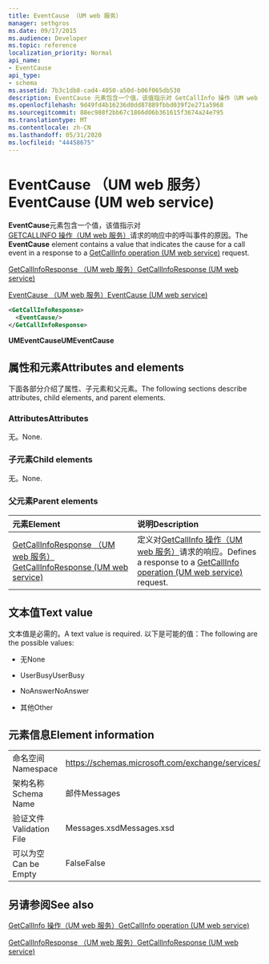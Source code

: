 ```yaml
---
title: EventCause （UM web 服务）
manager: sethgros
ms.date: 09/17/2015
ms.audience: Developer
ms.topic: reference
localization_priority: Normal
api_name:
- EventCause
api_type:
- schema
ms.assetid: 7b3c1db8-cad4-4050-a50d-b06f065db530
description: EventCause 元素包含一个值，该值指示对 GetCallInfo 操作（UM web 服务）请求的响应中的呼叫事件的原因。
ms.openlocfilehash: 9d49fd4b16236d0dd87889fbbd039f2e271a5968
ms.sourcegitcommit: 88ec988f2bb67c1866d06b361615f3674a24e795
ms.translationtype: MT
ms.contentlocale: zh-CN
ms.lasthandoff: 05/31/2020
ms.locfileid: "44458675"
---
```

# <a name="eventcause-um-web-service"></a><span data-ttu-id="33fda-103">EventCause （UM web 服务）</span><span class="sxs-lookup"><span data-stu-id="33fda-103">EventCause (UM web service)</span></span>

<span data-ttu-id="33fda-104">**EventCause**元素包含一个值，该值指示对[GETCALLINFO 操作（UM web 服务）](getcallinfo-operation-um-web-service.md)请求的响应中的呼叫事件的原因。</span><span class="sxs-lookup"><span data-stu-id="33fda-104">The **EventCause** element contains a value that indicates the cause for a call event in a response to a [GetCallInfo operation (UM web service)](getcallinfo-operation-um-web-service.md) request.</span></span> 
  
[<span data-ttu-id="33fda-105">GetCallInfoResponse （UM web 服务）</span><span class="sxs-lookup"><span data-stu-id="33fda-105">GetCallInfoResponse (UM web service)</span></span>](getcallinforesponse-um-web-service.md)
  
[<span data-ttu-id="33fda-106">EventCause （UM web 服务）</span><span class="sxs-lookup"><span data-stu-id="33fda-106">EventCause (UM web service)</span></span>](eventcause-um-web-service.md)
  
```xml
<GetCallInfoResponse>
  <EventCause/>
</GetCallInfoResponse>
```

 <span data-ttu-id="33fda-107">**UMEventCause**</span><span class="sxs-lookup"><span data-stu-id="33fda-107">**UMEventCause**</span></span>
## <a name="attributes-and-elements"></a><span data-ttu-id="33fda-108">属性和元素</span><span class="sxs-lookup"><span data-stu-id="33fda-108">Attributes and elements</span></span>

<span data-ttu-id="33fda-109">下面各部分介绍了属性、子元素和父元素。</span><span class="sxs-lookup"><span data-stu-id="33fda-109">The following sections describe attributes, child elements, and parent elements.</span></span>
  
### <a name="attributes"></a><span data-ttu-id="33fda-110">Attributes</span><span class="sxs-lookup"><span data-stu-id="33fda-110">Attributes</span></span>

<span data-ttu-id="33fda-111">无。</span><span class="sxs-lookup"><span data-stu-id="33fda-111">None.</span></span>
  
### <a name="child-elements"></a><span data-ttu-id="33fda-112">子元素</span><span class="sxs-lookup"><span data-stu-id="33fda-112">Child elements</span></span>

<span data-ttu-id="33fda-113">无。</span><span class="sxs-lookup"><span data-stu-id="33fda-113">None.</span></span>
  
### <a name="parent-elements"></a><span data-ttu-id="33fda-114">父元素</span><span class="sxs-lookup"><span data-stu-id="33fda-114">Parent elements</span></span>

|<span data-ttu-id="33fda-115">**元素**</span><span class="sxs-lookup"><span data-stu-id="33fda-115">**Element**</span></span>|<span data-ttu-id="33fda-116">**说明**</span><span class="sxs-lookup"><span data-stu-id="33fda-116">**Description**</span></span>|
|:-----|:-----|
|[<span data-ttu-id="33fda-117">GetCallInfoResponse （UM web 服务）</span><span class="sxs-lookup"><span data-stu-id="33fda-117">GetCallInfoResponse (UM web service)</span></span>](getcallinforesponse-um-web-service.md) <br/> |<span data-ttu-id="33fda-118">定义对[GetCallInfo 操作（UM web 服务）](getcallinfo-operation-um-web-service.md)请求的响应。</span><span class="sxs-lookup"><span data-stu-id="33fda-118">Defines a response to a [GetCallInfo operation (UM web service)](getcallinfo-operation-um-web-service.md) request.</span></span>  <br/> |
   
## <a name="text-value"></a><span data-ttu-id="33fda-119">文本值</span><span class="sxs-lookup"><span data-stu-id="33fda-119">Text value</span></span>

<span data-ttu-id="33fda-120">文本值是必需的。</span><span class="sxs-lookup"><span data-stu-id="33fda-120">A text value is required.</span></span> <span data-ttu-id="33fda-121">以下是可能的值：</span><span class="sxs-lookup"><span data-stu-id="33fda-121">The following are the possible values:</span></span>
  
- <span data-ttu-id="33fda-122">无</span><span class="sxs-lookup"><span data-stu-id="33fda-122">None</span></span>
    
- <span data-ttu-id="33fda-123">UserBusy</span><span class="sxs-lookup"><span data-stu-id="33fda-123">UserBusy</span></span>
    
- <span data-ttu-id="33fda-124">NoAnswer</span><span class="sxs-lookup"><span data-stu-id="33fda-124">NoAnswer</span></span>
    
- <span data-ttu-id="33fda-125">其他</span><span class="sxs-lookup"><span data-stu-id="33fda-125">Other</span></span>
    
## <a name="element-information"></a><span data-ttu-id="33fda-126">元素信息</span><span class="sxs-lookup"><span data-stu-id="33fda-126">Element information</span></span>

|||
|:-----|:-----|
|<span data-ttu-id="33fda-127">命名空间</span><span class="sxs-lookup"><span data-stu-id="33fda-127">Namespace</span></span>  <br/> |https://schemas.microsoft.com/exchange/services/2006/messages  <br/> |
|<span data-ttu-id="33fda-128">架构名称</span><span class="sxs-lookup"><span data-stu-id="33fda-128">Schema Name</span></span>  <br/> |<span data-ttu-id="33fda-129">邮件</span><span class="sxs-lookup"><span data-stu-id="33fda-129">Messages</span></span>  <br/> |
|<span data-ttu-id="33fda-130">验证文件</span><span class="sxs-lookup"><span data-stu-id="33fda-130">Validation File</span></span>  <br/> |<span data-ttu-id="33fda-131">Messages.xsd</span><span class="sxs-lookup"><span data-stu-id="33fda-131">Messages.xsd</span></span>  <br/> |
|<span data-ttu-id="33fda-132">可以为空</span><span class="sxs-lookup"><span data-stu-id="33fda-132">Can be Empty</span></span>  <br/> |<span data-ttu-id="33fda-133">False</span><span class="sxs-lookup"><span data-stu-id="33fda-133">False</span></span>  <br/> |
   
## <a name="see-also"></a><span data-ttu-id="33fda-134">另请参阅</span><span class="sxs-lookup"><span data-stu-id="33fda-134">See also</span></span>



[<span data-ttu-id="33fda-135">GetCallInfo 操作（UM web 服务）</span><span class="sxs-lookup"><span data-stu-id="33fda-135">GetCallInfo operation (UM web service)</span></span>](getcallinfo-operation-um-web-service.md)
  
[<span data-ttu-id="33fda-136">GetCallInfoResponse （UM web 服务）</span><span class="sxs-lookup"><span data-stu-id="33fda-136">GetCallInfoResponse (UM web service)</span></span>](getcallinforesponse-um-web-service.md)

